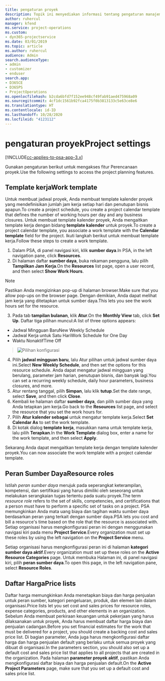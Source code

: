 ```yaml
---
title: pengaturan proyek
description: Topik ini menyediakan informasi tentang pengaturan manajemen proyek.
author: ruhercul
manager: kfend
ms.service: project-operations
ms.custom:
- dyn365-projectservice
ms.date: 03/01/2019
ms.topic: article
ms.author: ruhercul
audience: Admin
search.audienceType:
- admin
- customizer
- enduser
search.app:
- D365CE
- D365PS
- ProjectOperations
ms.openlocfilehash: b2cda6bfd7f152ee948cf49fab91aed475968a09
ms.sourcegitcommit: 4cf1dc1561b92fca4175f0b3813133c5e63ce8e6
ms.translationtype: HT
ms.contentlocale: id-ID
ms.lasthandoff: 10/28/2020
ms.locfileid: "4123112"
---
```

# <a name="project-settings"></a><span data-ttu-id="2c17b-103">pengaturan proyek</span><span class="sxs-lookup"><span data-stu-id="2c17b-103">Project settings</span></span>

[!INCLUDE[cc-applies-to-psa-app-3.x](../includes/cc-applies-to-psa-app-3x.md)]

<span data-ttu-id="2c17b-104">Gunakan pengaturan berikut untuk mengakses fitur Perencanaan proyek.</span><span class="sxs-lookup"><span data-stu-id="2c17b-104">Use the following settings to access the project planning features.</span></span>

## <a name="work-template"></a><span data-ttu-id="2c17b-105">Template kerja</span><span class="sxs-lookup"><span data-stu-id="2c17b-105">Work template</span></span>

<span data-ttu-id="2c17b-106">Untuk membuat jadwal proyek, Anda membuat template kalender proyek yang mendefinisikan jumlah jam kerja setiap hari dan penutupan bisnis apapun.</span><span class="sxs-lookup"><span data-stu-id="2c17b-106">To create a project schedule, you create a project calendar template that defines the number of working hours per day and any business closures.</span></span> <span data-ttu-id="2c17b-107">Untuk membuat template kalender proyek, Anda mengaitkan template kerja dengan bidang **template kalender** untuk proyek.</span><span class="sxs-lookup"><span data-stu-id="2c17b-107">To create a project calendar template, you associate a work template with the **Calendar template** field for the project.</span></span> <span data-ttu-id="2c17b-108">Ikuti langkah berikut untuk membuat template kerja.</span><span class="sxs-lookup"><span data-stu-id="2c17b-108">Follow these steps to create a work template.</span></span>

1. <span data-ttu-id="2c17b-109">Dalam PSA, di panel navigasi kiri, klik **sumber daya**.</span><span class="sxs-lookup"><span data-stu-id="2c17b-109">In PSA, in the left navigation pane, click **Resources**.</span></span> 
2. <span data-ttu-id="2c17b-110">Di halaman daftar **sumber daya**, buka rekaman pengguna, lalu pilih **Tampilkan Jam Kerja**.</span><span class="sxs-lookup"><span data-stu-id="2c17b-110">On the **Resources** list page, open a user record, and then select **Show Work Hours**.</span></span>

  > [!NOTE]
  > <span data-ttu-id="2c17b-111">Pastikan Anda mengizinkan pop-up di halaman browser.</span><span class="sxs-lookup"><span data-stu-id="2c17b-111">Make sure that you allow pop-ups on the browser page.</span></span> <span data-ttu-id="2c17b-112">Dengan demikian, Anda dapat melihat jam kerja yang ditetapkan untuk sumber daya.</span><span class="sxs-lookup"><span data-stu-id="2c17b-112">This lets you see the work hours set for the resource.</span></span>
  
3. <span data-ttu-id="2c17b-113">Pada tab **tampilan bulanan**, klik **Atur**.</span><span class="sxs-lookup"><span data-stu-id="2c17b-113">On the **Monthly View** tab, click **Set Up**.</span></span> <span data-ttu-id="2c17b-114">Daftar tiga pilihan muncul:</span><span class="sxs-lookup"><span data-stu-id="2c17b-114">A list of three options appears:</span></span> 

  - <span data-ttu-id="2c17b-115">Jadwal Mingguan Baru</span><span class="sxs-lookup"><span data-stu-id="2c17b-115">New Weekly Schedule</span></span>
  - <span data-ttu-id="2c17b-116">Jadwal Kerja untuk Satu Hari</span><span class="sxs-lookup"><span data-stu-id="2c17b-116">Work Schedule for One Day</span></span>
  - <span data-ttu-id="2c17b-117">Waktu Nonaktif</span><span class="sxs-lookup"><span data-stu-id="2c17b-117">Time Off</span></span>

> ![Pilihan konfigurasi](media/project-13.png)

4. <span data-ttu-id="2c17b-119">Pilih **jadwal mingguan baru**, lalu Atur pilihan untuk jadwal sumber daya ini.</span><span class="sxs-lookup"><span data-stu-id="2c17b-119">Select **New Weekly Schedule**, and then set the options for this resource schedule.</span></span> <span data-ttu-id="2c17b-120">Anda dapat mengatur jadwal mingguan yang berulang, parameter jam harian, penutupan bisnis, dan banyak lagi.</span><span class="sxs-lookup"><span data-stu-id="2c17b-120">You can set a recurring weekly schedule, daily hour parameters, business closures, and more.</span></span>
5. <span data-ttu-id="2c17b-121">Atur rentang tanggal, pilih **Simpan**, lalu klik **tutup**.</span><span class="sxs-lookup"><span data-stu-id="2c17b-121">Set the date range, select **Save**, and then click **Close**.</span></span> 
6. <span data-ttu-id="2c17b-122">Kembali ke halaman daftar **sumber daya**, dan pilih sumber daya yang Anda tetapkan jam kerja.</span><span class="sxs-lookup"><span data-stu-id="2c17b-122">Go back to the **Resources** list page, and select the resource that you set the work hours for.</span></span> 
7. <span data-ttu-id="2c17b-123">Pilih **Atur kalender sebagai** untuk mengatur template kerja.</span><span class="sxs-lookup"><span data-stu-id="2c17b-123">Select **Set Calendar As** to set the work template.</span></span> 
8. <span data-ttu-id="2c17b-124">Di kotak dialog **template kerja**, masukkan nama untuk template kerja, lalu pilih **Terapkan**.</span><span class="sxs-lookup"><span data-stu-id="2c17b-124">In the **Work Template** dialog box, enter a name for the work template, and then select **Apply**.</span></span> 

<span data-ttu-id="2c17b-125">Sekarang Anda dapat mengaitkan template kerja dengan template kalender proyek.</span><span class="sxs-lookup"><span data-stu-id="2c17b-125">You can now associate the work template with a project calendar template.</span></span>

## <a name="resource-roles"></a><span data-ttu-id="2c17b-126">Peran Sumber Daya</span><span class="sxs-lookup"><span data-stu-id="2c17b-126">Resource roles</span></span>

<span data-ttu-id="2c17b-127">Istilah *peran sumber daya* merujuk pada seperangkat keterampilan, kompetensi, dan sertifikasi yang harus dimiliki oleh seseorang untuk melakukan serangkaian tugas tertentu pada suatu proyek.</span><span class="sxs-lookup"><span data-stu-id="2c17b-127">The term *resource role* refers to the set of skills, competencies, and certifications that a person must have to perform a specific set of tasks on a project.</span></span> <span data-ttu-id="2c17b-128">PSA memungkinkan Anda mata uang biaya dan tagihan waktu sumber daya berdasarkan peran yang terkait dengan sumber daya.</span><span class="sxs-lookup"><span data-stu-id="2c17b-128">PSA lets you cost and bill a resource's time based on the role that the resource is associated with.</span></span> <span data-ttu-id="2c17b-129">Setiap organisasi harus mengkonfigurasi peran ini dengan menggunakan navigasi kiri pada menu **Project Service**.</span><span class="sxs-lookup"><span data-stu-id="2c17b-129">Every organization must set up these roles by using the left navigation on the **Project Service** menu.</span></span>

<span data-ttu-id="2c17b-130">Setiap organisasi harus mengkonfigurasi peran ini di halaman **kategori sumber daya aktif**.</span><span class="sxs-lookup"><span data-stu-id="2c17b-130">Every organization must set up these roles on the **Active Resource Categories** page.</span></span> <span data-ttu-id="2c17b-131">Untuk membuka Halaman ini, di panel navigasi kiri, pilih **peran sumber daya**.</span><span class="sxs-lookup"><span data-stu-id="2c17b-131">To open this page, in the left navigation pane, select **Resource Roles**.</span></span>

## <a name="price-lists"></a><span data-ttu-id="2c17b-132">Daftar Harga</span><span class="sxs-lookup"><span data-stu-id="2c17b-132">Price lists</span></span>

<span data-ttu-id="2c17b-133">Daftar harga memungkinkan Anda menetapkan biaya dan harga penjualan untuk peran sumber, kategori pengeluaran, produk, dan elemen lain dalam organisasi.</span><span class="sxs-lookup"><span data-stu-id="2c17b-133">Price lists let you set cost and sales prices for resource roles, expense categories, products, and other elements in an organization.</span></span> <span data-ttu-id="2c17b-134">Sebelum Anda membuat perkiraan keuangan untuk pekerjaan yang harus dilaksanakan untuk proyek, Anda harus membuat daftar harga biaya dan penjualan cadangan.</span><span class="sxs-lookup"><span data-stu-id="2c17b-134">Before you set financial estimates for the work that must be delivered for a project, you should create a backing cost and sales price list.</span></span> <span data-ttu-id="2c17b-135">Di bagian parameter, Anda juga harus mengkonfigurasi daftar harga dan harga penjualan default yang berlaku untuk semua proyek yang dibuat di organisasi.</span><span class="sxs-lookup"><span data-stu-id="2c17b-135">In the parameters section, you should also set up a default cost and sales price list that applies to all projects that are created in the organization.</span></span> <span data-ttu-id="2c17b-136">Pada halaman **parameter proyek aktif**, pastikan Anda mengkonfigurasi daftar biaya dan harga penjualan default.</span><span class="sxs-lookup"><span data-stu-id="2c17b-136">On the **Active Project Parameters** page, make sure that you set up a default cost and sales price list.</span></span>
